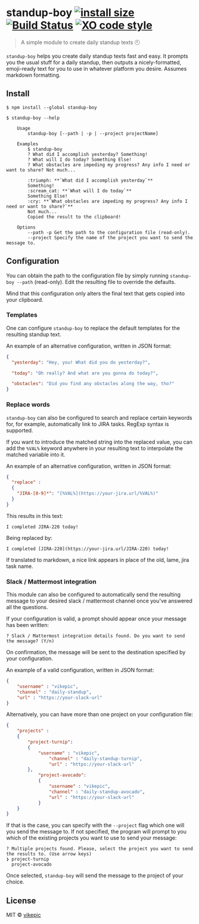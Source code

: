 # standup-boy [![install size](https://flat.badgen.net/packagephobia/install/standup-boy)](https://packagephobia.now.sh/result?p=standup-boy) [![Build Status](https://flat.badgen.net/travis/vikepic/standup-boy)](https://travis-ci.org/vikepic/standup-boy) [![XO code style](https://flat.badgen.net/xo/status/standup-boy)](https://github.com/xojs/xo) 

> A simple module to create daily standup texts :clock10:

`standup-boy` helps you create daily standup texts fast and easy.
It prompts you the usual stuff for a daily standup, then outputs a nicely-formatted, emoji-ready text for you to use in whatever platform you desire.
Assumes markdown formatting.

## Install

```
$ npm install --global standup-boy
```

```
$ standup-boy --help

	Usage
		standup-boy [--path | -p | --project projectName]

	Examples
		$ standup-boy
		? What did I accomplish yesterday? Something!
		? What will I do today? Something Else!
		? What obstacles are impeding my progress? Any info I need or want to share? Not much...

		:triumph: **`What did I accomplish yesterday`**
		Something!
		:scream_cat: **`What will I do today`**
		Something Else!
		:cry: **`What obstacles are impeding my progress? Any info I need or want to share?`**
		Not much...
		Copied the result to the clipboard!

	Options
		--path -p Get the path to the configuration file (read-only).
		--project Specify the name of the project you want to send the message to.
```

## Configuration

You can obtain the path to the configuration file by simply running `standup-boy --path` (read-only). Edit the resulting file to override the defaults.

Mind that this configuration only alters the final text that gets copied into your clipboard.

### Templates

One can configure `standup-boy` to replace the default templates for the resulting standup text.

An example of an alternative configuration, written in JSON format:

```json
{
  "yesterday": "Hey, you! What did you do yesterday?",

  "today": "Oh really? And what are you gonna do today?",

  "obstacles": "Did you find any obstacles along the way, tho?"
}
```

### Replace words

`standup-boy` can also be configured to search and replace certain keywords for, for example, automatically link to JIRA tasks. RegExp syntax is supported.

If you want to introduce the matched string into the replaced value, you can add the `%VAL%` keyword anywhere in your resulting text to interpolate the matched variable into it.

An example of an alternative configuration, written in JSON format:

```json
{
  "replace" :
  {
    "JIRA-[0-9]*": "[%VAL%](https://your-jira.url/%VAL%)"
  }
}
```

This results in this text:

```
I completed JIRA-220 today!
```

Being replaced by:

```
I completed [JIRA-220](https://your-jira.url/JIRA-220) today!
```

If translated to markdown, a nice link appears in place of the old, lame, jira task name.

### Slack / Mattermost integration

This module can also be configured to automatically send the resulting message to your desired slack / mattermost channel once you've answered all the questions.

If your configuration is valid, a prompt should appear once your message has been written:

```
? Slack / Mattermost integration details found. Do you want to send the message? (Y/n)
```

On confirmation, the message will be sent to the destination specified by your configuration.

An example of a valid configuration, written in JSON format:

```json
{
	"username" : "vikepic",
	"channel" : "daily-standup",
	"url" : "https://your-slack-url"
}
```

Alternatively, you can have more than one project on your configuration file:

```json
{
	"projects" :
	{
		"project-turnip":
		{
			"username" : "vikepic",
				"channel" : "daily-standup-turnip",
				"url" : "https://your-slack-url"
		},
			"project-avocado":
			{
				"username" : "vikepic",
				"channel" : "daily-standup-avocado",
				"url" : "https://your-slack-url"
			}
	} 
}
```

If that is the case, you can specify with the `--project` flag which one will you send the message to. If not specified, the program will prompt to you which of the existing projects you want to use to send your message:

```
? Multiple projects found. Please, select the project you want to send the results to. (Use arrow keys)
❯ project-turnip
  project-avocado
```

Once selected, `standup-boy` will send the message to the project of your choice.

## License

MIT © [vikepic](https://vikepic.github.io)
